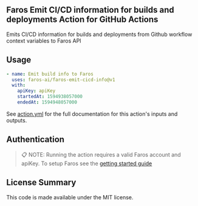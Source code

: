 ## Faros Emit CI/CD information for builds and deployments Action for GitHub Actions

Emits CI/CD information for builds and deployments from Github workflow
context variables to Faros API

## Usage

```yaml
- name: Emit build info to Faros
  uses: faros-ai/faros-emit-cicd-info@v1
  with:
    apiKey: apiKey
    startedAt: 1594938057000
    endedAt: 1594948057000
```

See [action.yml](action.yml) for the full documentation for this action's inputs and outputs.

## Authentication

> :clipboard: NOTE: Running the action requires a valid Faros account and
> apiKey. To setup Faros see the [getting started guide](https://docs.faros.ai/#/?id=installation)

## License Summary

This code is made available under the MIT license.
